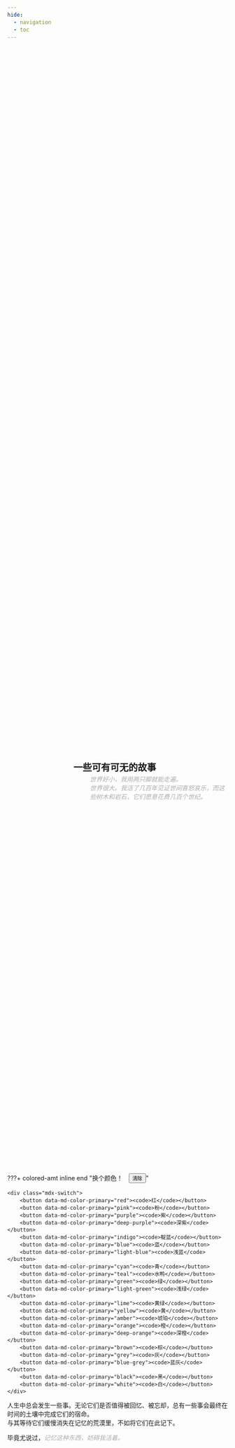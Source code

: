 ```yaml
---
hide:
  - navigation
  - toc
---
```


<style>
  .translucent {
	opacity: 0.35;
    color: var(--md-primary-fg-color--auto) !important;
  }

  .sink {
	transform: translateY(-1em);
  }

  .colored-text {
	color: var(--md-primary-fg-color--auto);
  }

  .title {
    width: 100%;
	height: 64vh;
  }

  .title blockquote {
	font-style: italic;
	border-left: 0.2rem solid var(--md-primary-fg-color--auto) !important;
  }

  .container {
	top: 40vh;
    width: 100%;
    height: auto;
    display: flex;
    flex-wrap: wrap;
    align-items: flex-start;
    justify-content: flex-start;
	position: relative;
  }

  .combined {
    height: auto;
    width: 8em;
    max-height: 100%;
    max-width: calc(30% - 3em);
    margin-left: 1.1em;
    margin-right: 1.9em;
    object-fit: contain;
  }

  .content-flex {
    flex: 1;
  }

  .mdx-switch button {
    cursor: pointer;
    transition: opacity 0.25s;
  }

  .mdx-switch button:focus,
  .mdx-switch button:hover {
    opacity: .75;
  }

  .mdx-switch button > code {
    background-color: var(--md-primary-fg-color);
    color: var(--md-primary-bg-color);
    display: block;
  }

  details {
	margin: 1em 0 !important;
  }

  .tail {
	height: 25vh;
  }
</style>

<section class="title">
  <div class="container">
    <span class="colored combined" style="-webkit-mask-image: url('assets/images/logo.png');">
      <img
          src="assets/images/logo.png"
          alt="一些可有可无的故事"
       />
    </span>
    <div class="content-flex">
      <h1>一些可有可无的故事</h1>
      <blockquote class="translucent sink">
        世界好小，我用两只脚就能走遍。<br />
        世界很大。我活了几百年见证世间喜怒哀乐，而这些树木和岩石，它们愿意花费几百个世纪。
      </blockquote>
    </div>
  </div>
</section>

<div class="divider"></div>

???+ colored-amt inline end "<span class="mdx-switch"><span class="colored-text">换个颜色！</span>&emsp;<button data-md-color-primary="--md-primary-fg-color--auto"><code>清除</code></button></span>"

    <div class="mdx-switch">
        <button data-md-color-primary="red"><code>红</code></button>
        <button data-md-color-primary="pink"><code>粉</code></button>
        <button data-md-color-primary="purple"><code>紫</code></button>
        <button data-md-color-primary="deep-purple"><code>深紫</code></button>
        <button data-md-color-primary="indigo"><code>靛蓝</code></button>
        <button data-md-color-primary="blue"><code>蓝</code></button>
        <button data-md-color-primary="light-blue"><code>浅蓝</code></button>
        <button data-md-color-primary="cyan"><code>青</code></button>
        <button data-md-color-primary="teal"><code>水鸭</code></button>
        <button data-md-color-primary="green"><code>绿</code></button>
        <button data-md-color-primary="light-green"><code>浅绿</code></button>
        <button data-md-color-primary="lime"><code>黄绿</code></button>
        <button data-md-color-primary="yellow"><code>黄</code></button>
        <button data-md-color-primary="amber"><code>琥珀</code></button>
        <button data-md-color-primary="orange"><code>橙</code></button>
        <button data-md-color-primary="deep-orange"><code>深橙</code></button>
        <button data-md-color-primary="brown"><code>棕</code></button>
        <button data-md-color-primary="grey"><code>灰</code></button>
        <button data-md-color-primary="blue-grey"><code>蓝灰</code></button>
        <button data-md-color-primary="black"><code>黑</code></button>
        <button data-md-color-primary="white"><code>白</code></button>
    </div>

<script>
	var buttons = document.querySelectorAll("button[data-md-color-primary]");
	buttons.forEach(function(button) {
		button.addEventListener("click", function() {
			var attr = this.getAttribute("data-md-color-primary");
			document.body.setAttribute("data-md-color-primary", attr);
		});
	});
</script>

人生中总会发生一些事。无论它们是否值得被回忆、被忘却，总有一些事会最终在时间的土壤中完成它们的宿命。  
与其等待它们缓慢消失在记忆的荒漠里，不如将它们在此记下。

毕竟尤说过，_<span class="translucent">记忆这种东西，妨碍我活着。</span>_

<div class="tail"></div>
